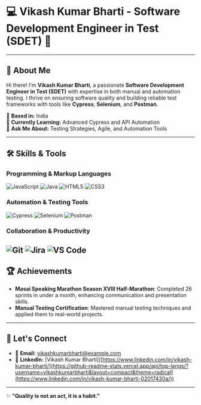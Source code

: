 # 💻 Vikash Kumar Bharti - Software Development Engineer in Test (SDET) 🚀
---
## 🌟 About Me
Hi there! I'm **Vikash Kumar Bharti**, a passionate **Software Development Engineer in Test (SDET)** with expertise in both manual and automation testing. I thrive on ensuring software quality and building reliable test frameworks with tools like **Cypress**, **Selenium**, and **Postman**.  

📍 **Based in:** India  
🎯 **Currently Learning:** Advanced Cypress and API Automation  
💬 **Ask Me About:** Testing Strategies, Agile, and Automation Tools  

---

## 🛠️ Skills & Tools

### Programming & Markup Languages
![JavaScript](https://img.shields.io/badge/-JavaScript-F7DF1E?style=flat-square&logo=javascript&logoColor=black)
![Java](https://img.shields.io/badge/-Java-007396?style=flat-square&logo=java&logoColor=white)
![HTML5](https://img.shields.io/badge/-HTML5-E34F26?style=flat-square&logo=html5&logoColor=white)
![CSS3](https://img.shields.io/badge/-CSS3-1572B6?style=flat-square&logo=css3&logoColor=white)

### Automation & Testing Tools
![Cypress](https://img.shields.io/badge/-Cypress-17202C?style=flat-square&logo=cypress&logoColor=white)
![Selenium](https://img.shields.io/badge/-Selenium-43B02A?style=flat-square&logo=selenium&logoColor=white)
![Postman](https://img.shields.io/badge/-Postman-FF6C37?style=flat-square&logo=postman&logoColor=white)

### Collaboration & Productivity
![Git](https://img.shields.io/badge/-Git-F05032?style=flat-square&logo=git&logoColor=white)
![Jira](https://img.shields.io/badge/-Jira-0052CC?style=flat-square&logo=jira&logoColor=white)
![VS Code](https://img.shields.io/badge/-VS%20Code-007ACC?style=flat-square&logo=visual-studio-code&logoColor=white)
---

## 🏆 Achievements
- **Masai Speaking Marathon Season XVIII Half-Marathon**: Completed 26 sprints in under a month, enhancing communication and presentation skills.  
- **Manual Testing Certification**: Mastered manual testing techniques and applied them to real-world projects.  

---



## 🤝 Let's Connect
- 📧 **Email:** [vikashkumarbharti@example.com](https://mail.google.com/mail/u/0/#inbox)  
- 💼 **LinkedIn:** [Vikash Kumar Bharti]([https://www.linkedin.com/in/vikash-kumar-bharti/](https://github-readme-stats.vercel.app/api/top-langs/?username=vikashkumarbharti&layout=compact&theme=radical](https://www.linkedin.com/in/vikash-kumar-bharti-02017430a/))

---

✨ **"Quality is not an act, it is a habit."**  

